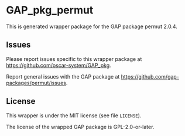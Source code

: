 # GAP_pkg_permut

This is generated wrapper package for the GAP package permut 2.0.4.

## Issues

Please report issues specific to this wrapper package at <https://github.com/oscar-system/GAP_pkg>.

Report general issues with the GAP package at <https://github.com/gap-packages/permut/issues>.

## License

This wrapper is under the MIT license (see file `LICENSE`).

The license of the wrapped GAP package is GPL-2.0-or-later.
